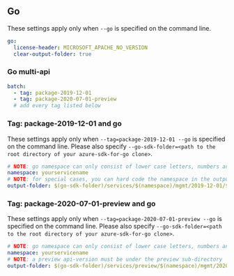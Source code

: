 ## Go

These settings apply only when `--go` is specified on the command line.

```yaml $(go)
go:
  license-header: MICROSOFT_APACHE_NO_VERSION
  clear-output-folder: true
```

### Go multi-api

``` yaml $(go) && $(multiapi)
batch:
  - tag: package-2019-12-01
  - tag: package-2020-07-01-preview
  # add every tag listed below
```

### Tag: package-2019-12-01 and go

These settings apply only when `--tag=package-2019-12-01 --go` is specified on the command line.
Please also specify `--go-sdk-folder=<path to the root directory of your azure-sdk-for-go clone>`.

```yaml $(tag) == 'package-2019-12-01' && $(go)
# NOTE: go namespace can only consist of lower case letters, numbers and underscores
namespace: yourservicename
# NOTE: for special cases, you can hard code the namespace in the output-folder
output-folder: $(go-sdk-folder)/services/$(namespace)/mgmt/2019-12-01/$(namespace)
```

### Tag: package-2020-07-01-preview and go

These settings apply only when `--tag=package-2020-07-01-preview --go` is specified on the command line.
Please also specify `--go-sdk-folder=<path to the root directory of your azure-sdk-for-go clone>`.

```yaml $(tag) == 'package-2020-07-01-preview' && $(go)
# NOTE: go namespace can only consist of lower case letters, numbers and underscores
namespace: yourservicename
# NOTE: a preview api-version must be under the preview sub-directory 
output-folder: $(go-sdk-folder)/services/preview/$(namespace)/mgmt/2020-07-01-preview/$(namespace)
```

